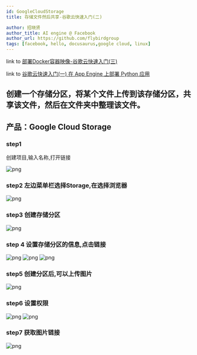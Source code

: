 ```yaml
---
id: GoogleCloudStorage
title: 存储文件然后共享-谷歌云快速入门(二)

author: 招晓贤
author_title: AI engine @ Facebook
author_url: https://github.com/flybirdgroup
tags: [facebook, hello, docusaurus,google cloud, linux]
---
```

link to [部署Docker容器映像-谷歌云快速入门(三)](docker)

link to [谷歌云快速入门(一) 在 App Engine 上部署 Python 应用](createlinux)
## 创建一个存储分区，将某个文件上传到该存储分区，共享该文件，然后在文件夹中整理该文件。

## 产品：Google Cloud Storage

### step1 

创建项目,输入名称,打开链接

![png](../img/storage/create_project.png)

### step2 左边菜单栏选择Storage,在选择浏览器
![png](../img/storage/storage.png)

### step3 创建存储分区 
![png](../img/storage/create_storage.png)

### step 4 设置存储分区的信息,点击链接
![png](../img/storage/create_storage_1.png)
![png](../img/storage/create_storage_2.png)
![png](../img/storage/create_storage_3.png)

### step5 创建分区后,可以上传图片
![png](../img/storage/upload_images.png)

### step6 设置权限
![png](../img/storage/authorize.png)
![png](../img/storage/authorize_1.png)

### step7 获取图片链接
![png](../img/storage/get_url.png)




